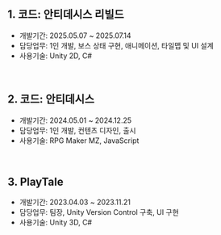 ## 1. 코드: 안티데시스 리빌드
- 개발기간: 2025.05.07 ~ 2025.07.14
- 담당업무: 1인 개발, 보스 상태 구현,
           애니메이션, 타일맵 및 UI 설계
- 사용기술: Unity 2D, C#
<br>

## 2. 코드: 안티데시스
- 개발기간: 2024.05.01 ~ 2024.12.25
- 담당업무: 1인 개발, 컨텐츠 디자인, 출시
- 사용기술: RPG Maker MZ, JavaScript
<br>

## 3. PlayTale
- 개발기간: 2023.04.03 ~ 2023.11.21
- 담당업무: 팀장, Unity Version Control 구축, UI 구현
- 사용기술: Unity 3D, C#
